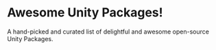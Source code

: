 # Awesome Unity Packages!

A hand-picked and curated list of delightful and awesome open-source Unity Packages.

